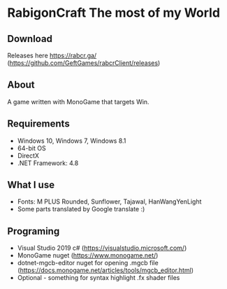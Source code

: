 # RabigonCraft The most of my World
## Download
Releases here 
https://rabcr.ga/
(https://github.com/GeftGames/rabcrClient/releases)

## About
A game written with MonoGame that targets Win.

## Requirements
- Windows 10, Windows 7, Windows 8.1
- 64-bit OS
- DirectX
- .NET Framework: 4.8

## What I use
- Fonts: M PLUS Rounded, Sunflower, Tajawal, HanWangYenLight
- Some parts translated by Google translate :)

## Programing
- Visual Studio 2019 c# (https://visualstudio.microsoft.com/)
- MonoGame nuget (https://www.monogame.net/)
- dotnet-mgcb-editor nuget for opening .mgcb file (https://docs.monogame.net/articles/tools/mgcb_editor.html)
- Optional - something for syntax highlight .fx shader files
